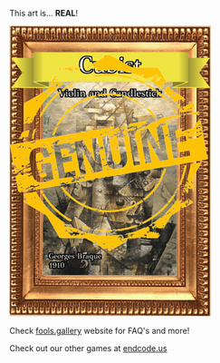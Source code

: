 This art is... 
 **REAL**! 
 
 ![alt text](Violin_and_Candle_Real.png?raw=true "Artwork Card")  
 
 Check [fools.gallery](https://fools.gallery/) website for FAQ's and more! 
 
 Check out our other games at [endcode.us](https://endcode.us/)
